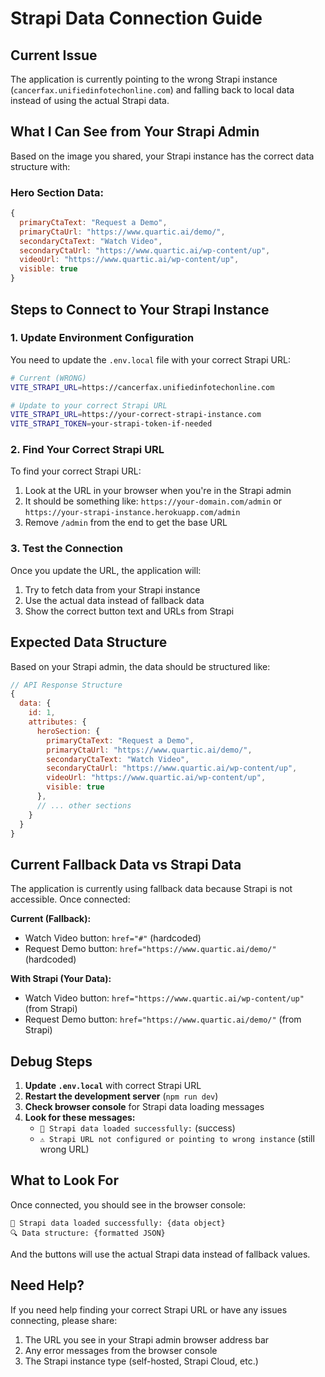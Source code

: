 # Strapi Data Connection Guide

## Current Issue
The application is currently pointing to the wrong Strapi instance (`cancerfax.unifiedinfotechonline.com`) and falling back to local data instead of using the actual Strapi data.

## What I Can See from Your Strapi Admin
Based on the image you shared, your Strapi instance has the correct data structure with:

### Hero Section Data:
```javascript
{
  primaryCtaText: "Request a Demo",
  primaryCtaUrl: "https://www.quartic.ai/demo/",
  secondaryCtaText: "Watch Video", 
  secondaryCtaUrl: "https://www.quartic.ai/wp-content/up",
  videoUrl: "https://www.quartic.ai/wp-content/up",
  visible: true
}
```

## Steps to Connect to Your Strapi Instance

### 1. Update Environment Configuration
You need to update the `.env.local` file with your correct Strapi URL:

```bash
# Current (WRONG)
VITE_STRAPI_URL=https://cancerfax.unifiedinfotechonline.com

# Update to your correct Strapi URL
VITE_STRAPI_URL=https://your-correct-strapi-instance.com
VITE_STRAPI_TOKEN=your-strapi-token-if-needed
```

### 2. Find Your Correct Strapi URL
To find your correct Strapi URL:
1. Look at the URL in your browser when you're in the Strapi admin
2. It should be something like: `https://your-domain.com/admin` or `https://your-strapi-instance.herokuapp.com/admin`
3. Remove `/admin` from the end to get the base URL

### 3. Test the Connection
Once you update the URL, the application will:
1. Try to fetch data from your Strapi instance
2. Use the actual data instead of fallback data
3. Show the correct button text and URLs from Strapi

## Expected Data Structure
Based on your Strapi admin, the data should be structured like:

```javascript
// API Response Structure
{
  data: {
    id: 1,
    attributes: {
      heroSection: {
        primaryCtaText: "Request a Demo",
        primaryCtaUrl: "https://www.quartic.ai/demo/",
        secondaryCtaText: "Watch Video",
        secondaryCtaUrl: "https://www.quartic.ai/wp-content/up",
        videoUrl: "https://www.quartic.ai/wp-content/up",
        visible: true
      },
      // ... other sections
    }
  }
}
```

## Current Fallback Data vs Strapi Data
The application is currently using fallback data because Strapi is not accessible. Once connected:

**Current (Fallback):**
- Watch Video button: `href="#"` (hardcoded)
- Request Demo button: `href="https://www.quartic.ai/demo/"` (hardcoded)

**With Strapi (Your Data):**
- Watch Video button: `href="https://www.quartic.ai/wp-content/up"` (from Strapi)
- Request Demo button: `href="https://www.quartic.ai/demo/"` (from Strapi)

## Debug Steps
1. **Update `.env.local`** with correct Strapi URL
2. **Restart the development server** (`npm run dev`)
3. **Check browser console** for Strapi data loading messages
4. **Look for these messages:**
   - `🎉 Strapi data loaded successfully:` (success)
   - `⚠️ Strapi URL not configured or pointing to wrong instance` (still wrong URL)

## What to Look For
Once connected, you should see in the browser console:
```
🎉 Strapi data loaded successfully: {data object}
🔍 Data structure: {formatted JSON}
```

And the buttons will use the actual Strapi data instead of fallback values.

## Need Help?
If you need help finding your correct Strapi URL or have any issues connecting, please share:
1. The URL you see in your Strapi admin browser address bar
2. Any error messages from the browser console
3. The Strapi instance type (self-hosted, Strapi Cloud, etc.)

